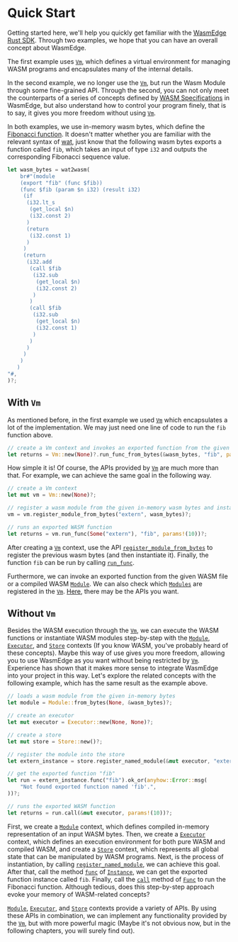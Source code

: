 # Quick Start

Getting started here, we'll help you quickly get familiar with the [WasmEdge Rust SDK](https://wasmedge.github.io/WasmEdge/wasmedge_sdk/index.html). Through two examples, we hope that you can have an overall concept about WasmEdge.

The first example uses [`Vm`](https://wasmedge.github.io/WasmEdge/wasmedge_sdk/struct.Vm.html), which defines a virtual environment for managing WASM programs and encapsulates many of the internal details.

In the second example, we no longer use the [`Vm`](https://wasmedge.github.io/WasmEdge/wasmedge_sdk/struct.Vm.html), but run the Wasm Module through some fine-grained API. Through the second, you can not only meet the counterparts of a series of concepts defined by [WASM Specifications](https://webassembly.github.io/spec/) in WasmEdge, but also understand how to control your program finely, that is to say, it gives you more freedom without using [`Vm`](https://wasmedge.github.io/WasmEdge/wasmedge_sdk/struct.Vm.html).

In both examples, we use in-memory wasm bytes, which define the [Fibonacci function](https://en.wikipedia.org/wiki/Fibonacci_number). It doesn't matter whether you are familiar with the relevant syntax of [wat](https://developer.mozilla.org/en-US/docs/WebAssembly/Understanding_the_text_format), just know that the following wasm bytes exports a function called `fib`, which takes an input of type `i32` and outputs the corresponding Fibonacci sequence value.

```rust
let wasm_bytes = wat2wasm(
    br#"(module
    (export "fib" (func $fib))
    (func $fib (param $n i32) (result i32)
     (if
      (i32.lt_s
       (get_local $n)
       (i32.const 2)
      )
      (return
       (i32.const 1)
      )
     )
     (return
      (i32.add
       (call $fib
        (i32.sub
         (get_local $n)
         (i32.const 2)
        )
       )
       (call $fib
        (i32.sub
         (get_local $n)
         (i32.const 1)
        )
       )
      )
     )
    )
   )
"#,
)?;
```

## With `Vm`

As mentioned before, in the first example we used [`Vm`](https://wasmedge.github.io/WasmEdge/wasmedge_sdk/struct.Vm.html) which encapsulates a lot of the implementation. We may just need one line of code to run the `fib` function above.

```rust
// create a Vm context and invokes an exported function from the given in-memory wasm bytes
let returns = Vm::new(None)?.run_func_from_bytes(&wasm_bytes, "fib", params!(10))?;
```

How simple it is! Of course, the APIs provided by [`Vm`](https://wasmedge.github.io/WasmEdge/wasmedge_sdk/struct.Vm.html) are much more than that. For example, we can achieve the same goal in the following way.

```rust
// create a Vm context
let mut vm = Vm::new(None)?;

// register a wasm module from the given in-memory wasm bytes and instantiates it
vm = vm.register_module_from_bytes("extern", wasm_bytes)?;

// runs an exported WASM function
let returns = vm.run_func(Some("extern"), "fib", params!(10))?;
```

After creating a [`Vm`](https://wasmedge.github.io/WasmEdge/wasmedge_sdk/struct.Vm.html) context, use the API [`register_module_from_bytes`](https://wasmedge.github.io/WasmEdge/wasmedge_sdk/struct.Vm.html#method.register_module_from_bytes) to register the previous wasm bytes (and then instantiate it). Finally, the function `fib` can be run by calling [`run_func`](https://wasmedge.github.io/WasmEdge/wasmedge_sdk/struct.Vm.html#method.run_func).

Furthermore, we can invoke an exported function from the given WASM file or a compiled WASM [`Module`](https://wasmedge.github.io/WasmEdge/wasmedge_sdk/struct.Module.html). We can also check which [`Modules`](https://wasmedge.github.io/WasmEdge/wasmedge_sdk/struct.Module.html) are registered in the [`Vm`](https://wasmedge.github.io/WasmEdge/wasmedge_sdk/struct.Vm.html). [Here](https://wasmedge.github.io/WasmEdge/wasmedge_sdk/struct.Vm.html), there may be the APIs you want.

## Without `Vm`

Besides the WASM execution through the [`Vm`](https://wasmedge.github.io/WasmEdge/wasmedge_sdk/struct.Vm.html), we can execute the WASM functions or instantiate WASM modules step-by-step with the [`Module`](https://wasmedge.github.io/WasmEdge/wasmedge_sdk/struct.Module.html), [`Executor`](https://wasmedge.github.io/WasmEdge/wasmedge_sdk/struct.Executor.html), and [`Store`](https://wasmedge.github.io/WasmEdge/wasmedge_sdk/struct.Store.html) contexts (If you know WASM, you've probably heard of these concepts). Maybe this way of use gives you more freedom, allowing you to use WasmEdge as you want without being restricted by [`Vm`](https://wasmedge.github.io/WasmEdge/wasmedge_sdk/struct.Vm.html). Experience has shown that it makes more sense to integrate WasmEdge into your project in this way. Let's explore the related concepts with the following example, which has the same result as the example above.

```rust
// loads a wasm module from the given in-memory bytes
let module = Module::from_bytes(None, &wasm_bytes)?;

// create an executor
let mut executor = Executor::new(None, None)?;

// create a store
let mut store = Store::new()?;

// register the module into the store
let extern_instance = store.register_named_module(&mut executor, "extern", &module)?;

// get the exported function "fib"
let run = extern_instance.func("fib").ok_or(anyhow::Error::msg(
    "Not found exported function named 'fib'.",
))?;

// runs the exported WASM function
let returns = run.call(&mut executor, params!(10))?;
```

First, we create a [`Module`](https://wasmedge.github.io/WasmEdge/wasmedge_sdk/struct.Module.html) context, which defines compiled in-memory representation of an input WASM bytes. Then, we create a [`Executor`](https://wasmedge.github.io/WasmEdge/wasmedge_sdk/struct.Executor.html) context, which defines an execution environment for both pure WASM and compiled WASM, and create a [`Store`](https://wasmedge.github.io/WasmEdge/wasmedge_sdk/struct.Store.html) context, which represents all global state that can be manipulated by WASM programs. Next, is the process of instantiation, by calling [`register_named_module`](https://wasmedge.github.io/WasmEdge/wasmedge_sdk/struct.Store.html#method.register_named_module), we can achieve this goal. After that, call the method [`func`](https://wasmedge.github.io/WasmEdge/wasmedge_sdk/struct.Instance.html#method.func) of [`Instance`](https://wasmedge.github.io/WasmEdge/wasmedge_sdk/struct.Instance.html), we can get the exported function instance called `fib`. Finally, call the [`call`](https://wasmedge.github.io/WasmEdge/wasmedge_sdk/struct.Func.html#method.call) method of [`Func`](https://wasmedge.github.io/WasmEdge/wasmedge_sdk/struct.Func.html#) to run the Fibonacci function. Although tedious, does this step-by-step approach evoke your memory of WASM-related concepts?

[`Module`](https://wasmedge.github.io/WasmEdge/wasmedge_sdk/struct.Module.html), [`Executor`](https://wasmedge.github.io/WasmEdge/wasmedge_sdk/struct.Executor.html), and [`Store`](https://wasmedge.github.io/WasmEdge/wasmedge_sdk/struct.Store.html) contexts provide a variety of APIs. By using these APIs in combination, we can implement any functionality provided by the [`Vm`](https://wasmedge.github.io/WasmEdge/wasmedge_sdk/struct.Vm.html), but with more powerful magic (Maybe it's not obvious now, but in the following chapters, you will surely find out).

